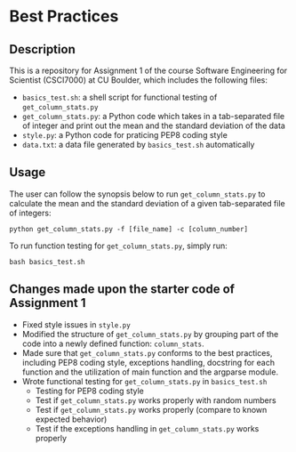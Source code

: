 # Best Practices

## Description
This is a repository for Assignment 1 of the course Software Engineering for Scientist (CSCI7000) at CU Boulder, which includes the following files:
- `basics_test.sh`: a shell script for functional testing of `get_column_stats.py`
- `get_column_stats.py`: a Python code which takes in a tab-separated file of integer and print out the mean and the standard deviation of the data
- `style.py`: a Python code for praticing PEP8 coding style
- `data.txt`: a data file generated by `basics_test.sh` automatically 

## Usage
The user can follow the synopsis below to run `get_column_stats.py` to calculate the mean and the standard deviation of a given tab-separated file of integers:
```
python get_column_stats.py -f [file_name] -c [column_number]
```
To run function testing for `get_column_stats.py`, simply run:
```
bash basics_test.sh
```

## Changes made upon the starter code of Assignment 1
- Fixed style issues in ​`style.py`
- Modified the structure of `get_column_stats.py` by grouping part of the code into a newly defined function: `column_stats`.
- Made sure that `get_column_stats.py` conforms to the best practices, including PEP8 coding style, exceptions handling, docstring for each function and the utilization of main function and the argparse module.
- Wrote functional testing for `get_column_stats.py` in `basics_test.sh`
    - Testing for PEP8 coding style
    - Test if `get_column_stats.py` works properly with random numbers
    - Test if `get_column_stats.py` works properly (compare to known expected behavior)
    - Test if the exceptions handling in `get_column_stats.py` works properly